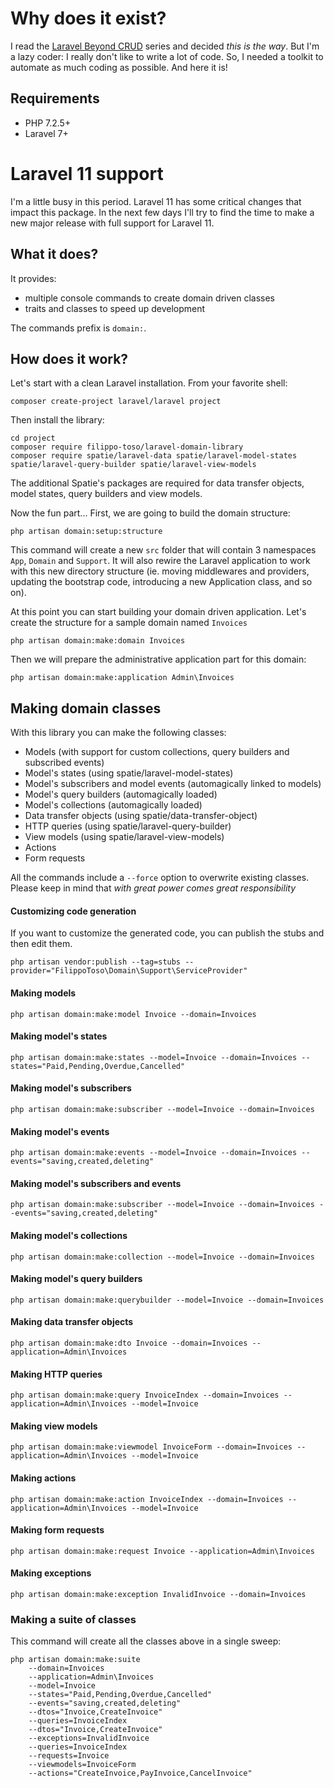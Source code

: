 # Why does it exist?

I read the [Laravel Beyond CRUD](https://stitcher.io/blog/laravel-beyond-crud-01-domain-oriented-laravel) series and decided *this is the way*.
But I'm a lazy coder: I really don't like to write a lot of code. So, I needed a toolkit to automate as much coding as possible. And here it is!

## Requirements

- PHP 7.2.5+
- Laravel 7+

# Laravel 11 support

I'm a little busy in this period. Laravel 11 has some critical changes that impact this package.
In the next few days I'll try to find the time to make a new major release with full support for Laravel 11.

## What it does?

It provides:

- multiple console commands to create domain driven classes
- traits and classes to speed up development

The commands prefix is `domain:`.

## How does it work?

Let's start with a clean Laravel installation. From your favorite shell:

```
composer create-project laravel/laravel project
```

Then install the library:

```
cd project
composer require filippo-toso/laravel-domain-library
composer require spatie/laravel-data spatie/laravel-model-states spatie/laravel-query-builder spatie/laravel-view-models
```

The additional Spatie's packages are required for data transfer objects, model states, query builders and view models.

Now the fun part... First, we are going to build the domain structure:

```
php artisan domain:setup:structure
```

This command will create a new `src` folder that will contain 3 namespaces `App`, `Domain` and `Support`.
It will also rewire the Laravel application to work with this new directory structure (ie. moving middlewares and providers, updating the bootstrap code, introducing a new Application class, and so on).

At this point you can start building your domain driven application. Let's create the structure for a sample domain named `Invoices`

```
php artisan domain:make:domain Invoices
```

Then we will prepare the administrative application part for this domain:

```
php artisan domain:make:application Admin\Invoices
```

## Making domain classes

With this library you can make the following classes:

- Models (with support for custom collections, query builders and subscribed events)
- Model's states (using spatie/laravel-model-states)
- Model's subscribers and model events (automagically linked to models)
- Model's query builders (automagically loaded)
- Model's collections (automagically loaded)
- Data transfer objects (using spatie/data-transfer-object)
- HTTP queries (using spatie/laravel-query-builder)
- View models (using spatie/laravel-view-models)
- Actions
- Form requests

All the commands include a `--force` option to overwrite existing classes. Please keep in mind that *with great power comes great responsibility*

#### Customizing code generation

If you want to customize the generated code, you can publish the stubs and then edit them.

```
php artisan vendor:publish --tag=stubs --provider="FilippoToso\Domain\Support\ServiceProvider"
```

#### Making models

```
php artisan domain:make:model Invoice --domain=Invoices
```

#### Making model's states

```
php artisan domain:make:states --model=Invoice --domain=Invoices --states="Paid,Pending,Overdue,Cancelled"
```

#### Making model's subscribers

```
php artisan domain:make:subscriber --model=Invoice --domain=Invoices
```

#### Making model's events

```
php artisan domain:make:events --model=Invoice --domain=Invoices --events="saving,created,deleting"
```

#### Making model's subscribers and events

```
php artisan domain:make:subscriber --model=Invoice --domain=Invoices --events="saving,created,deleting"
```

#### Making model's collections

```
php artisan domain:make:collection --model=Invoice --domain=Invoices
```

#### Making model's query builders

```
php artisan domain:make:querybuilder --model=Invoice --domain=Invoices
```

#### Making data transfer objects

```
php artisan domain:make:dto Invoice --domain=Invoices --application=Admin\Invoices
```

#### Making HTTP queries

```
php artisan domain:make:query InvoiceIndex --domain=Invoices --application=Admin\Invoices --model=Invoice
```

#### Making view models

```
php artisan domain:make:viewmodel InvoiceForm --domain=Invoices --application=Admin\Invoices --model=Invoice
```

#### Making actions

```
php artisan domain:make:action InvoiceIndex --domain=Invoices --application=Admin\Invoices --model=Invoice
```

#### Making form requests

```
php artisan domain:make:request Invoice --application=Admin\Invoices
```

#### Making exceptions

```
php artisan domain:make:exception InvalidInvoice --domain=Invoices
```

### Making a suite of classes

This command will create all the classes above in a single sweep:

```
php artisan domain:make:suite 
    --domain=Invoices 
    --application=Admin\Invoices 
    --model=Invoice 
    --states="Paid,Pending,Overdue,Cancelled"
    --events="saving,created,deleting" 
    --dtos="Invoice,CreateInvoice"
    --queries=InvoiceIndex 
    --dtos="Invoice,CreateInvoice"
    --exceptions=InvalidInvoice 
    --queries=InvoiceIndex 
    --requests=Invoice 
    --viewmodels=InvoiceForm 
    --actions="CreateInvoice,PayInvoice,CancelInvoice"
```
